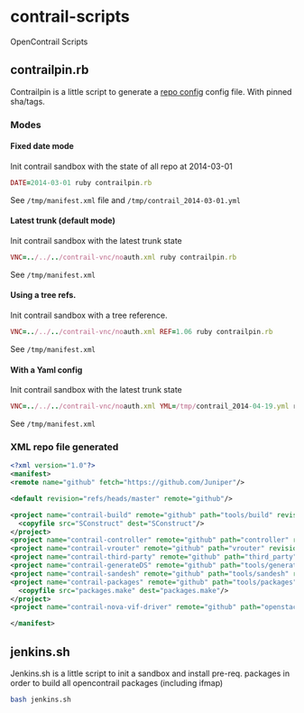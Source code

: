 # contrail-scripts

OpenContrail Scripts

## contrailpin.rb

Contrailpin is a little script to generate a [repo config](https://code.google.com/p/git-repo/) config file. With pinned sha/tags.

### Modes

#### Fixed date mode

Init contrail sandbox with the state of all repo at 2014-03-01

```ruby
DATE=2014-03-01 ruby contrailpin.rb
```

See `/tmp/manifest.xml` file and `/tmp/contrail_2014-03-01.yml`

#### Latest trunk (default mode)

Init contrail sandbox with the latest trunk state

```ruby
VNC=../../../contrail-vnc/noauth.xml ruby contrailpin.rb
```

See `/tmp/manifest.xml`

#### Using a tree refs.

Init contrail sandbox with a tree reference.

```ruby
VNC=../../../contrail-vnc/noauth.xml REF=1.06 ruby contrailpin.rb
```

See `/tmp/manifest.xml`

#### With a Yaml config

Init contrail sandbox with the latest trunk state

```ruby
VNC=../../../contrail-vnc/noauth.xml YML=/tmp/contrail_2014-04-19.yml ruby contrailpin.rb
```

See `/tmp/manifest.xml`

### XML repo file generated

```xml
<?xml version="1.0"?>
<manifest>
<remote name="github" fetch="https://github.com/Juniper"/>

<default revision="refs/heads/master" remote="github"/>

<project name="contrail-build" remote="github" path="tools/build" revision="bc09452987d7ecd76e1885531775d3be79bcd415">
  <copyfile src="SConstruct" dest="SConstruct"/>
</project>
<project name="contrail-controller" remote="github" path="controller" revision="7550b95a00b5e116cc4f4769dbebbfd7f2709b31"/>
<project name="contrail-vrouter" remote="github" path="vrouter" revision="3ea54210edd41bfa28ae8d18510a19e236f50467"/>
<project name="contrail-third-party" remote="github" path="third_party" revision="8bea02c7c2e349f188054d4b2bda73fed2ba21c0"/>
<project name="contrail-generateDS" remote="github" path="tools/generateds" revision="8adef2bfb628ec38b4954c4681ab6b66b0273569"/>
<project name="contrail-sandesh" remote="github" path="tools/sandesh" revision="efc06673b9f5b5b133f1db85a49512c5d863e86c"/>
<project name="contrail-packages" remote="github" path="tools/packages" revision="ab0699099026477acdb446457fd742770e681abe">
  <copyfile src="packages.make" dest="packages.make"/>
</project>
<project name="contrail-nova-vif-driver" remote="github" path="openstack/nova_contrail_vif" revision="998212ebce184192c80025592133b40b0e6b97f9"/>

</manifest>
```

## jenkins.sh

Jenkins.sh is a little script to init a sandbox and install pre-req. packages in order to build all opencontrail packages (including ifmap)

```bash
bash jenkins.sh
```
